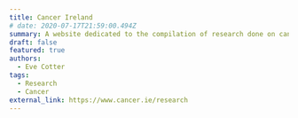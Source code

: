 ```yaml
---
title: Cancer Ireland 
# date: 2020-07-17T21:59:00.494Z
summary: A website dedicated to the compilation of research done on cancer and ways on how to support patients ill with it.
draft: false
featured: true
authors:
  - Eve Cotter 
tags:
  - Research
  - Cancer
external_link: https://www.cancer.ie/research
---
```

